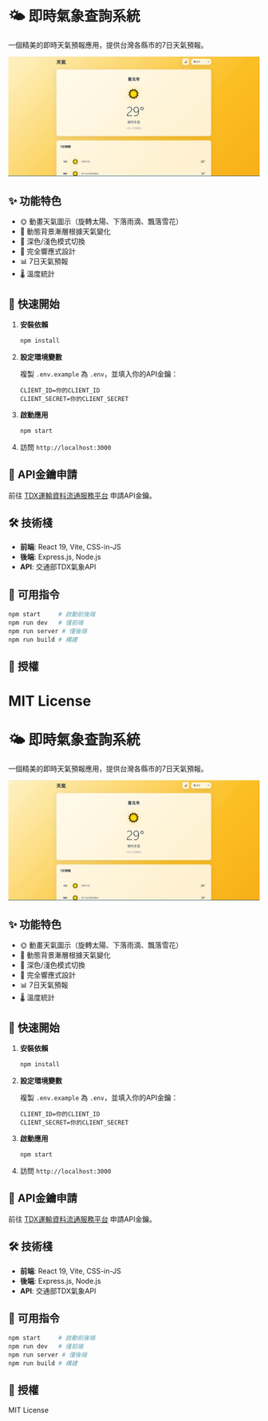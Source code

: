# 🌤️ 即時氣象查詢系統

一個精美的即時天氣預報應用，提供台灣各縣市的7日天氣預報。

![天氣應用截圖](screenshot.JPG)

## ✨ 功能特色

- 🌞 動畫天氣圖示（旋轉太陽、下落雨滴、飄落雪花）
- 🎨 動態背景漸層根據天氣變化
- 🌙 深色/淺色模式切換
- 📱 完全響應式設計
- 📊 7日天氣預報
- 🌡️ 溫度統計

## 🚀 快速開始

1. **安裝依賴**
   ```bash
   npm install
   ```

2. **設定環境變數**
   
   複製 `.env.example` 為 `.env`，並填入你的API金鑰：
   ```env
   CLIENT_ID=你的CLIENT_ID
   CLIENT_SECRET=你的CLIENT_SECRET
   ```

3. **啟動應用**
   ```bash
   npm start
   ```

4. 訪問 `http://localhost:3000`

## 🔑 API金鑰申請

前往 [TDX運輸資料流通服務平台](https://tdx.transportdata.tw/) 申請API金鑰。

## 🛠️ 技術棧

- **前端**: React 19, Vite, CSS-in-JS
- **後端**: Express.js, Node.js
- **API**: 交通部TDX氣象API

## 📝 可用指令

```bash
npm start     # 啟動前後端
npm run dev   # 僅前端
npm run server # 僅後端
npm run build # 構建
```

## 📄 授權

MIT License
=======
# 🌤️ 即時氣象查詢系統

一個精美的即時天氣預報應用，提供台灣各縣市的7日天氣預報。

![天氣應用截圖](screenshot.JPG)

## ✨ 功能特色

- 🌞 動畫天氣圖示（旋轉太陽、下落雨滴、飄落雪花）
- 🎨 動態背景漸層根據天氣變化
- 🌙 深色/淺色模式切換
- 📱 完全響應式設計
- 📊 7日天氣預報
- 🌡️ 溫度統計

## 🚀 快速開始

1. **安裝依賴**
   ```bash
   npm install
   ```

2. **設定環境變數**
   
   複製 `.env.example` 為 `.env`，並填入你的API金鑰：
   ```env
   CLIENT_ID=你的CLIENT_ID
   CLIENT_SECRET=你的CLIENT_SECRET
   ```

3. **啟動應用**
   ```bash
   npm start
   ```

4. 訪問 `http://localhost:3000`

## 🔑 API金鑰申請

前往 [TDX運輸資料流通服務平台](https://tdx.transportdata.tw/) 申請API金鑰。

## 🛠️ 技術棧

- **前端**: React 19, Vite, CSS-in-JS
- **後端**: Express.js, Node.js
- **API**: 交通部TDX氣象API

## 📝 可用指令

```bash
npm start     # 啟動前後端
npm run dev   # 僅前端
npm run server # 僅後端
npm run build # 構建
```

## 📄 授權

MIT License

